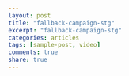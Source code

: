 ```yaml
---
layout: post
title: "fallback-campaign-stg"
excerpt: "fallback-campaign-stg"
categories: articles
tags: [sample-post, video]
comments: true
share: true
---
```

<div class="apester-media" data-media-id="5de7a53bdec3e963e4298cff" height="350"></div><script 
async src="https://static.stg.apester.com/js/sdk/latest/apester-sdk.js"></script>
